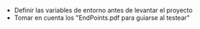 * Definir las variables de entorno antes de levantar el proyecto
* Tomar en cuenta los "EndPoints.pdf para guiarse al testear"